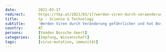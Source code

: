 ```yaml
---
date:          2021-03-17
redirect:      https://tkp.at/2021/03/17/werden-viren-durch-veraenderung-gefaehrlicher-und-hat-bossche-recht/
title:         tp - Science & Technology
subtitle:      'Werden Viren durch Veränderung gefährlicher und hat Bossche recht?'
country:       AT
persons:       [Vanden Bossche Geert]
categories:    [Impfung, Wissenschaft]
tags:          [virus-mutation, immunität]
---
```

